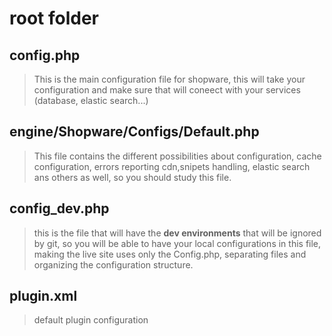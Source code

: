 # root folder

## config.php
> This is the main configuration file for shopware, this will take your configuration and make sure that will coneect with your services (database, elastic search...)

## engine/Shopware/Configs/Default.php
> This file contains the different possibilities about configuration, cache configuration, errors reporting cdn,snipets handling, elastic search ans others as well, so you should study this file.

## config_dev.php
> this is the file that will have the **dev environments** that will be ignored by git, so you will be able to have your local configurations in this file, making the live site uses only the Config.php, separating files and organizing the configuration structure.

## plugin.xml
> default plugin configuration
